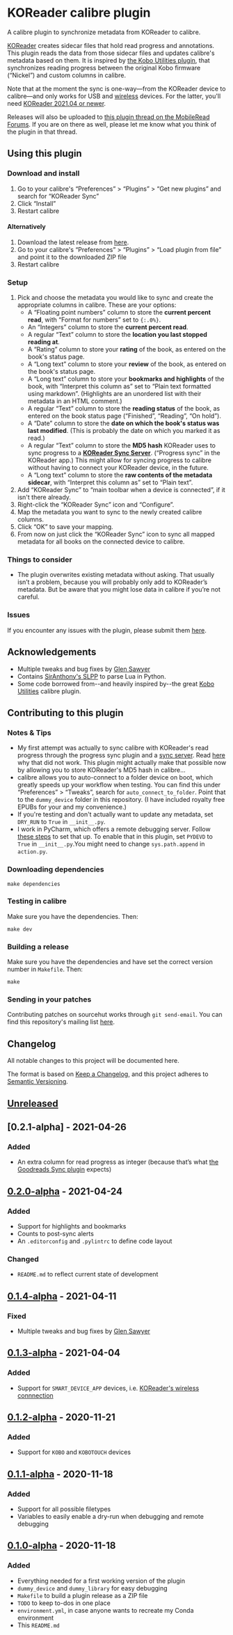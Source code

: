 # KOReader calibre plugin

A calibre plugin to synchronize metadata from KOReader to calibre.

[KOReader](https://koreader.rocks/) creates sidecar files that hold read progress and annotations. This plugin reads the data from those sidecar files and updates calibre's metadata based on them. It is inspired by [the Kobo Utilities plugin](https://www.mobileread.com/forums/showthread.php?t=215339), that synchronizes reading progress between the original Kobo firmware (“Nickel”) and custom columns in calibre.

Note that at the moment the sync is one-way—from the KOReader device to calibre—and only works for USB and [wireless](https://github.com/koreader/koreader/wiki/Calibre-wireless-connection) devices. For the latter, you'll need [KOReader 2021.04 or newer](https://github.com/koreader/koreader/releases).

Releases will also be uploaded to [this plugin thread on the MobileRead Forums](https://www.mobileread.com/forums/showthread.php?p=4060141). If you are on there as well, please let me know what you think of the plugin in that thread.

## Using this plugin

### Download and install

1. Go to your calibre's “Preferences” > “Plugins” > “Get new plugins” and search for “KOReader Sync”
2. Click “Install”
3. Restart calibre

#### Alternatively

1. Download the latest release from [here](https://git.sr.ht/~harmtemolder/koreader-calibre-plugin/tree/main/releases).
2. Go to your calibre's “Preferences” > “Plugins” > “Load plugin from file” and point it to the downloaded ZIP file
3. Restart calibre

### Setup

1. Pick and choose the metadata you would like to sync and create the appropriate columns in calibre. These are your options:
    - A “Floating point numbers” column to store the **current percent read**, with “Format for numbers” set to `{:.0%}`.
    - An “Integers” column to store the **current percent read**.
    - A regular “Text” column to store the **location you last stopped reading at**.
    - A “Rating” column to store your **rating** of the book, as entered on the book's status page.
    - A “Long text” column to store your **review** of the book, as entered on the book's status page.
    - A “Long text” column to store your **bookmarks and highlights** of the book, with “Interpret this column as” set to “Plain text formatted using markdown”. (Highlights are an unordered list with their metadata in an HTML comment.)
    - A regular “Text” column to store the **reading status** of the book, as entered on the book status page (“Finished”, “Reading”, “On hold”).
    - A “Date” column to store the **date on which the book's status was last modified**. (This is probably the date on which you marked it as read.)
    - A regular “Text” column to store the **MD5 hash** KOReader uses to sync progress to a [**KOReader Sync Server**](https://github.com/koreader/koreader-sync-server#koreader-sync-server). (“Progress sync” in the KOReader app.) This might allow for syncing progress to calibre without having to connect your KOReader device, in the future.
    - A “Long text” column to store the **raw contents of the metadata sidecar**, with “Interpret this column as” set to “Plain text”.
10. Add “KOReader Sync” to “main toolbar when a device is connected”, if it isn't there already.
11. Right-click the “KOReader Sync” icon and “Configure”.
12. Map the metadata you want to sync to the newly created calibre columns.
13. Click “OK” to save your mapping.
14. From now on just click the “KOReader Sync” icon to sync all mapped metadata for all books on the connected device to calibre.

### Things to consider

- The plugin overwrites existing metadata without asking. That usually isn’t a problem, because you will probably only add to KOReader’s metadata. But be aware that you might lose data in calibre if you’re not careful.

### Issues

If you encounter any issues with the plugin, please submit them [here](https://todo.sr.ht/~harmtemolder/koreader-calibre-plugin).

## Acknowledgements

- Multiple tweaks and bug fixes by [Glen Sawyer](https://git.sr.ht/~snelg)
- Contains [SirAnthony's SLPP](https://github.com/SirAnthony/slpp) to parse Lua in Python.
- Some code borrowed from--and heavily inspired by--the great [Kobo Utilities](https://www.mobileread.com/forums/showthread.php?t=215339) calibre plugin.

## Contributing to this plugin

### Notes & Tips

- My first attempt was actually to sync calibre with KOReader's read progress through the progress sync plugin and a [sync server](https://github.com/koreader/koreader-sync-server). Read [here](https://github.com/koreader/koreader/issues/6399#issuecomment-721826362) why that did not work. This plugin might actually make that possible now by allowing you to store KOReader's MD5 hash in calibre...
- calibre allows you to auto-connect to a folder device on boot, which greatly speeds up your workflow when testing. You can find this under “Preferences” > “Tweaks”, search for `auto_connect_to_folder`. Point that to the `dummy_device` folder in this repository. (I have included royalty free EPUBs for your and my convenience.)
- If you're testing and don't actually want to update any metadata, set `DRY_RUN` to `True` in `__init__.py`.
- I work in PyCharm, which offers a remote debugging server. Follow [these steps](https://harmtemolder.com/calibre-development-in-pycharm/) to set that up. To enable that in this plugin, set `PYDEVD` to `True` in `__init__.py`.You might need to change `sys.path.append` in `action.py`.

### Downloading dependencies

```shell
make dependencies
```

### Testing in calibre

Make sure you have the dependencies. Then:

```shell
make dev
```

### Building a release

Make sure you have the dependencies and have set the correct version number in `Makefile`. Then:

```shell
make
```

### Sending in your patches

Contributing patches on sourcehut works through `git send-email`. You can find this repository's mailing list [here](https://lists.sr.ht/~harmtemolder/koreader-calibre-plugin).

## Changelog

All notable changes to this project will be documented here.

The format is based on [Keep a Changelog](https://keepachangelog.com/en/1.0.0/), and this project adheres to [Semantic Versioning](https://semver.org/spec/v2.0.0.html).

## [Unreleased]

## [0.2.1-alpha] - 2021-04-26

### Added

- An extra column for read progress as integer (because that’s what [the Goodreads Sync plugin](https://www.mobileread.com/forums/showthread.php?t=123281) expects)

## [0.2.0-alpha] - 2021-04-24

### Added

- Support for highlights and bookmarks
- Counts to post-sync alerts
- An `.editorconfig` and `.pylintrc` to define code layout

### Changed

- `README.md` to reflect current state of development

## [0.1.4-alpha] - 2021-04-11

### Fixed

- Multiple tweaks and bug fixes by [Glen Sawyer](https://git.sr.ht/~snelg)

## [0.1.3-alpha] - 2021-04-04

### Added

- Support for `SMART_DEVICE_APP` devices, i.e. [KOReader's wireless connnection](https://github.com/koreader/koreader/wiki/Calibre-wireless-connection)

## [0.1.2-alpha] - 2020-11-21

### Added

- Support for `KOBO` and `KOBOTOUCH` devices

## [0.1.1-alpha] - 2020-11-18

### Added

- Support for all possible filetypes
- Variables to easily enable a dry-run when debugging and remote debugging

## [0.1.0-alpha] - 2020-11-18

### Added

- Everything needed for a first working version of the plugin
- `dummy_device` and `dummy_library` for easy debugging
- `Makefile` to build a plugin release as a ZIP file
- `TODO` to keep to-dos in one place
- `environment.yml`, in case anyone wants to recreate my Conda environment
- This `README.md`

[0.1.0-alpha]: https://git.sr.ht/~harmtemolder/koreader-calibre-plugin/tree/main/item/releases/KOReader%20Sync%20v0.1.0-alpha.zip
[0.1.1-alpha]: https://git.sr.ht/~harmtemolder/koreader-calibre-plugin/tree/main/item/releases/KOReader%20Sync%20v0.1.1-alpha.zip
[0.1.2-alpha]: https://git.sr.ht/~harmtemolder/koreader-calibre-plugin/tree/main/item/releases/KOReader%20Sync%20v0.1.2-alpha.zip
[0.1.3-alpha]: https://git.sr.ht/~harmtemolder/koreader-calibre-plugin/tree/main/item/releases/KOReader%20Sync%20v0.1.3-alpha.zip
[0.1.4-alpha]: https://git.sr.ht/~harmtemolder/koreader-calibre-plugin/tree/main/item/releases/KOReader%20Sync%20v0.1.4-alpha.zip
[0.2.0-alpha]: https://git.sr.ht/~harmtemolder/koreader-calibre-plugin/tree/main/item/releases/KOReader%20Sync%20v0.2.0-alpha.zip
[unreleased]: https://git.sr.ht/~harmtemolder/koreader-calibre-plugin/tree
